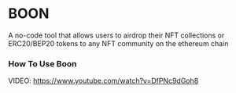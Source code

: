 # BOON

A no-code tool that allows users to airdrop their NFT collections or ERC20/BEP20 tokens to any NFT community on the ethereum chain

### How To Use Boon

VIDEO: https://www.youtube.com/watch?v=DfPNc9dGoh8
